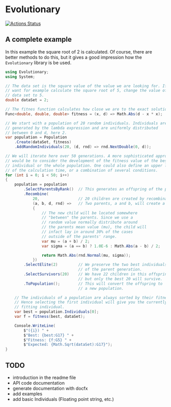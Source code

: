 # Evolutionary

[![Actions Status](https://github.com/quinmars/evolutionary/workflows/Unit%20Tests/badge.svg)](https://github.com/quinmars/evolutionary/actions)

## A complete example

In this example the square root of 2 is calculated. Of course, there are better methods to do this, but it gives a good impression how the `Evolutionary` library is be used.

```csharp
using Evolutionary;
using System;

// The data set is the square value of the value we are looking for. If you
// want for example calculate the square root of 5, change the value of the
// data set to 5.
double dataSet = 2;

// The fitnes function calculates how close we are to the exact solution.
Func<double, double, double> fitness = (x, d) => Math.Abs(d - x * x);

// We start with a population of 20 random individuals. Individuals are
// generated by the lambda expression and are uniformly distributed
// between 0 and d, here 2.
var population = Population
    .Create(dataSet, fitness)
    .AddRandomIndividuals(20, (d, rnd) => rnd.NextDouble(0, d));

// We will iterate here over 50 generations. A more sophisticated approach
// would be to consider the development of the fitness value of the best
// individual or the whole population. One could also define an upper limit
// of the calculation time, or a combination of several conditions.
for (int i = 0; i < 50; i++)
{
    population = population
        .SelectParentsByRank()  // This generates an offspring of the population
        .Recombine(
            20,                 // 20 children are created by recombination
            (a, b, d, rnd) =>   // Two parents, a and b, will create a new child
            {
                // The new child will be located somewhere
                // "between" the parents. Since we use a
                // random value normally distribute around
                // the parents mean value (mu), the child will
                // infact lay in around 30% of the cases
                // outside of the parents' range.
                var mu = (a + b) / 2;
                var sigma = (a == b) ? 1.0E-6 : Math.Abs(a - b) / 2;

                return Math.Abs(rnd.Normal(mu, sigma));
            })
        .SelectElite(2)         // We preserve the two best individuals
                                // of the parent generation.
        .SelectSurvivors(20)    // We have 22 children in this offspring,
                                // but only the best 20 will survive.
        .ToPopulation();        // This will convert the offspring to
                                // a new population.

    // The individuals of a population are always sorted by their fitness.
    // Hence selecting the first individual will give you the currently best
    // fitting individual.
    var best = population.Individuals[0];
    var f = fitness(best, dataSet);

    Console.WriteLine(
        $"({i}) " +
        $"Best: {best:G17} " + 
        $"Fitness: {f:G5} " +
        $"Expected: {Math.Sqrt(dataSet):G17}");
}

```

## TODO

  - introduction in the readme file
  - API code documentation
  - generate documentation with docfx
  - add examples
  - add basic Individuals (Floating point string, etc.)